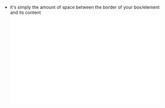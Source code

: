 - it's simply the amount of space between the border of your box/element and its content
  ![image 1 (Traced).png](../assets/image_1_(Traced)_1660245482814_0.png)